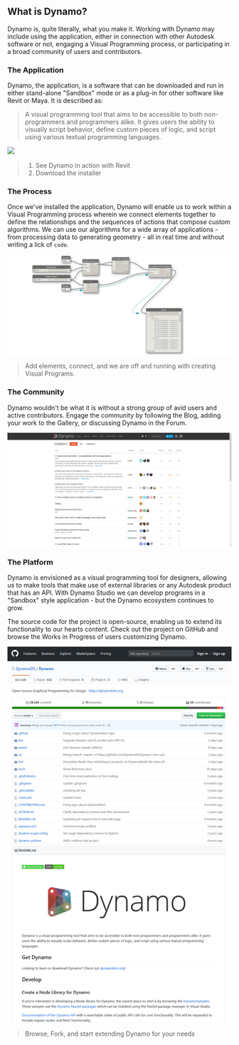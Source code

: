 ## What is Dynamo?

Dynamo is, quite literally, what you make it. Working with Dynamo may include using the application, either in connection with other Autodesk software or not, engaging a Visual Programming process, or participating in a broad community of users and contributors.

### The Application

Dynamo, the application, is a software that can be downloaded and run in either stand-alone "Sandbox" mode or as a plug-in for other software like Revit or Maya. It is described as:

> A visual programming tool that aims to be accessible to both non-programmers and programmers alike. It gives users the ability to visually script behavior, define custom pieces of logic, and script using various textual programming languages.

![](/01_Introduction/images/1-2/00-DynamoHomepage.jpg)

> 1. See Dynamo in action with Revit
> 2. Download the installer

### The Process

Once we've installed the application, Dynamo will enable us to work within a Visual Programming process wherein we connect elements together to define the relationships and the sequences of actions that compose custom algorithms. We can use our algorithms for a wide array of applications - from processing data to generating geometry - all in real time and without writing a lick of `code`.

![A Visual Program](images/1-2/01-ProgramFlow.png)

> Add elements, connect, and we are off and running with creating Visual Programs.

### The Community

Dynamo wouldn't be what it is without a strong group of avid users and active contributors. Engage the community by following the Blog, adding your work to the Gallery, or discussing Dynamo in the Forum.

![The Forum](images/1-2/02-Community.png)

### The Platform

Dynamo is envisioned as a visual programming tool for designers, allowing us to make tools that make use of external libraries or any Autodesk product that has an API. With Dynamo Studio we can develop programs in a "Sandbox" style application - but the Dynamo ecosystem continues to grow.

The source code for the project is open-source, enabling us to extend its functionality to our hearts content. Check out the project on GitHub and browse the Works in Progress of users customizing Dynamo.

![The Repo](images/1-2/03-TheRepo.png)

> Browse, Fork, and start extending Dynamo for your needs
